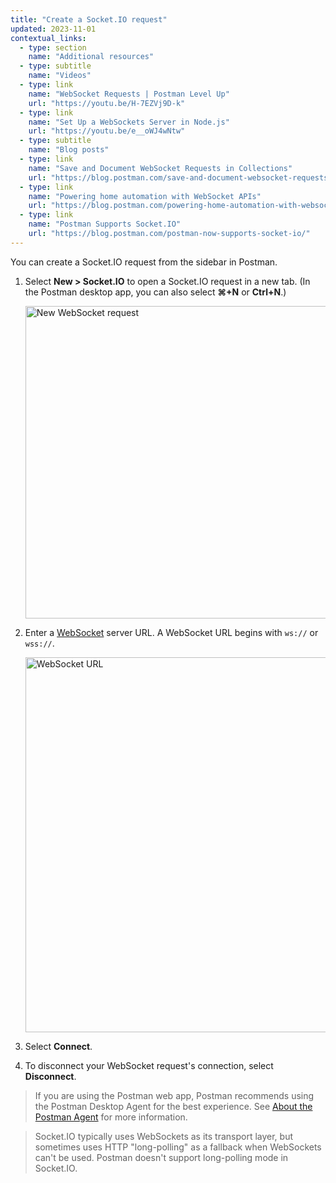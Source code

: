 ```yaml
---
title: "Create a Socket.IO request"
updated: 2023-11-01
contextual_links:
  - type: section
    name: "Additional resources"
  - type: subtitle
    name: "Videos"
  - type: link
    name: "WebSocket Requests | Postman Level Up"
    url: "https://youtu.be/H-7EZVj9D-k"
  - type: link
    name: "Set Up a WebSockets Server in Node.js"
    url: "https://youtu.be/e__oWJ4wNtw"
  - type: subtitle
    name: "Blog posts"
  - type: link
    name: "Save and Document WebSocket Requests in Collections"
    url: "https://blog.postman.com/save-and-document-websocket-requests-in-collections/"
  - type: link
    name: "Powering home automation with WebSocket APIs"
    url: "https://blog.postman.com/powering-home-automation-with-websocket-apis/"
  - type: link
    name: "Postman Supports Socket.IO"
    url: "https://blog.postman.com/postman-now-supports-socket-io/"
---
```


You can create a Socket.IO request from the sidebar in Postman.

1. Select **New > Socket.IO** to open a Socket.IO request in a new tab. (In the Postman desktop app, you can also select **⌘+N** or **Ctrl+N**.)

    <img src="https://assets.postman.com/postman-docs/v10/create-new-socketio-v10-19.jpg" alt="New WebSocket request" width="500px"/>

1. Enter a [WebSocket](/docs/sending-requests/websocket/websocket/) server URL. A WebSocket URL begins with `ws://` or `wss://`.

    <img alt="WebSocket URL" src="https://assets.postman.com/postman-docs/v10/websocket-server-url-v10-2.jpg" width="600px"/>

1. Select **Connect**.
1. To disconnect your WebSocket request's connection, select **Disconnect**.

> If you are using the Postman web app, Postman recommends using the Postman Desktop Agent for the best experience. See [About the Postman Agent](/docs/getting-started/basics/about-postman-agent/) for more information.
<!-- -->
> Socket.IO typically uses WebSockets as its transport layer, but sometimes uses HTTP "long-polling" as a fallback when WebSockets can't be used. Postman doesn't support long-polling mode in Socket.IO.
